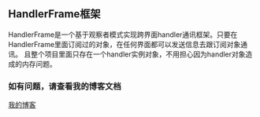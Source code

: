 ## HandlerFrame框架
 HandlerFrame是一个基于观察者模式实现跨界面handler通讯框架。只要在HandlerFrame里面订阅过的对象，在任何界面都可以发送信息去跟订阅对象通讯。
 且整个项目里面只存在一个handler实例对象，不用担心因为handler对象造成的内存问题。
 ### 如有问题，请查看我的博客文档
[我的博客](http://www.jianshu.com/p/e9fbb99593cb) 
